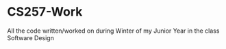 # CS257-Work
All the code written/worked on during Winter of my Junior Year in the class Software Design

